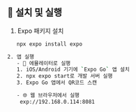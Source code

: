 ## 🚀 설치 및 실행
1. Expo 패키지 설치
```bash
   npx expo install expo

2. 앱 실행
   - 📱 에뮬레이터로 실행
   1. iOS/Android 기기에 `Expo Go` 앱 설치
   2. npx expo start로 개발 서버 실행
   3. Expo Go 앱에서 QR코드 스캔 

   - 🌐 웹 브라우저에서 실행
    exp://192.168.0.114:8081
```

